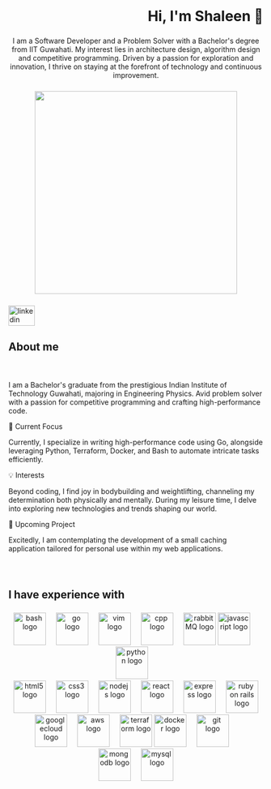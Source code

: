 <br clear="both">

<h1 align="right">Hi, I'm Shaleen 👋</h1>

###


<p align="center">
I am a Software Developer and a Problem Solver with a Bachelor's degree from IIT Guwahati. My interest lies in architecture design, algorithm design and competitive programming. Driven by a passion for exploration and innovation, I thrive on staying at the forefront of technology and continuous improvement.
</p>


###

<div align="center">
    <img height="400" src="https://media.giphy.com/media/NKEt9elQ5cR68/giphy.gif" />
</div>


###

<div align="left">
    <a href="https://www.linkedin.com/in/shaleen-chanda/" target="_blank">
        <img src="https://raw.githubusercontent.com/maurodesouza/profile-readme-generator/master/src/assets/icons/social/linkedin/default.svg" width="52" height="40" alt="linkedin logo"  />
    </a>
  </a>

</div>

###

<h2 align="left">About me</h2>

###

<br clear="both">

I am a Bachelor's graduate from the prestigious Indian Institute of Technology Guwahati, majoring in Engineering Physics. Avid problem solver with a passion for competitive programming and crafting high-performance code.

🚀 Current Focus

Currently, I specialize in writing high-performance code using Go, alongside leveraging Python, Terraform, Docker, and Bash to automate intricate tasks efficiently.

💡 Interests

Beyond coding, I find joy in bodybuilding and weightlifting, channeling my determination both physically and mentally. During my leisure time, I delve into exploring new technologies and trends shaping our world.

🌟 Upcoming Project

Excitedly, I am contemplating the development of a small caching application tailored for personal use within my web applications.

###

<br clear="both">

<h2 align="left">I have experience with</h2>

###

<div align="center">
  <!-- Other -->

  <img src="https://cdn.jsdelivr.net/gh/devicons/devicon/icons/bash/bash-original.svg" height="64" alt="bash logo"  />
  <img width="12" />
  <img src="https://cdn.jsdelivr.net/gh/devicons/devicon/icons/go/go-original.svg" height="64" alt="go logo"  />
  <img width="12" />
  <img src="https://cdn.jsdelivr.net/gh/devicons/devicon/icons/vim/vim-original.svg" height="64" alt="vim logo"  />
  <img width="12" />
  <img src="https://cdn.jsdelivr.net/gh/devicons/devicon/icons/cplusplus/cplusplus-original.svg" height="64" alt="cpp logo" />
  <img width="12" />
  <img src="https://cdn.jsdelivr.net/gh/devicons/devicon/icons/rabbitmq/rabbitmq-original-wordmark.svg" height="64" alt="rabbitMQ logo" />
    <img src="https://cdn.jsdelivr.net/gh/devicons/devicon/icons/javascript/javascript-original.svg" height="64" alt="javascript logo"  />
  <img width="12" />
  <img src="https://cdn.jsdelivr.net/gh/devicons/devicon/icons/python/python-original.svg" height="64" alt="python logo"  />
  <img width="12" />
<br />

  <!-- Web Development -->
<img src="https://cdn.jsdelivr.net/gh/devicons/devicon/icons/html5/html5-original.svg" height="64" alt="html5 logo"  />
  <img width="12" />
  <img src="https://cdn.jsdelivr.net/gh/devicons/devicon/icons/css3/css3-original.svg" height="64" alt="css3 logo"  />
  <img width="12" />
  <img src="https://cdn.jsdelivr.net/gh/devicons/devicon/icons/nodejs/nodejs-original.svg" height="64" alt="nodejs logo"  />
  <img width="12" />
  <img src="https://cdn.jsdelivr.net/gh/devicons/devicon/icons/react/react-original-wordmark.svg" height="64" alt="react logo" />
  <img width="12" />
  <img src="https://cdn.jsdelivr.net/gh/devicons/devicon/icons/express/express-original-wordmark.svg" height="64" alt="express logo" />
  <img width="12" />
  <img src="https://cdn.jsdelivr.net/gh/devicons/devicon/icons/rails/rails-original-wordmark.svg" height="64" alt="ruby on rails logo" />
  <br />

  <!-- Cloud and Deployment-->
  <img src="https://cdn.jsdelivr.net/gh/devicons/devicon/icons/googlecloud/googlecloud-original.svg" height="64" alt="googlecloud logo"  />
  <img width="12" />
  <img src="https://cdn.jsdelivr.net/gh/devicons/devicon/icons/amazonwebservices/amazonwebservices-original-wordmark.svg" height="64" alt="aws logo" />
  <img width="12" />
  <img src="https://cdn.jsdelivr.net/gh/devicons/devicon/icons/terraform/terraform-original-wordmark.svg" height="64" alt="terraform logo" />
  <img src="https://cdn.jsdelivr.net/gh/devicons/devicon/icons/docker/docker-original.svg" height="64" alt="docker logo"  />
  <img width="12" />
  <img src="https://cdn.jsdelivr.net/gh/devicons/devicon/icons/git/git-original.svg" height="64" alt="git logo"  />
  <img width="12" />
  <br />

  <!-- Databases -->
  <img src="https://cdn.jsdelivr.net/gh/devicons/devicon/icons/mongodb/mongodb-original.svg" height="64" alt="mongodb logo"  />
  <img width="12" />
  <img src="https://cdn.jsdelivr.net/gh/devicons/devicon/icons/mysql/mysql-original.svg" height="64" alt="mysql logo"  />
  <br />
</div>
